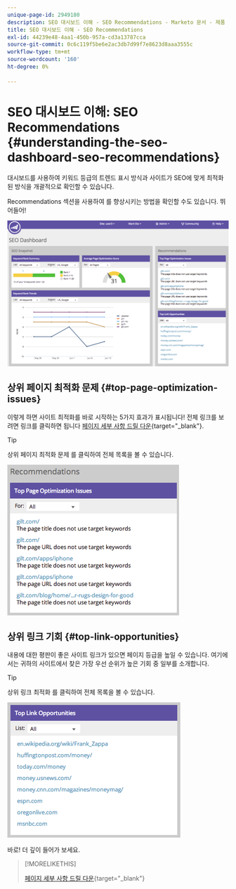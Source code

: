 ```yaml
---
unique-page-id: 2949180
description: SEO 대시보드 이해 - SEO Recommendations - Marketo 문서 - 제품 설명서
title: SEO 대시보드 이해 - SEO Recommendations
exl-id: 44239e48-4aa1-450b-957a-cd3a13787cca
source-git-commit: 0c6c119f5be6e2ac3db7d99f7e8623d8aaa3555c
workflow-type: tm+mt
source-wordcount: '160'
ht-degree: 0%

---
```


# SEO 대시보드 이해: SEO Recommendations {#understanding-the-seo-dashboard-seo-recommendations}

대시보드를 사용하여 키워드 등급의 트렌드 표시 방식과 사이트가 SEO에 맞게 최적화된 방식을 개괄적으로 확인할 수 있습니다.

Recommendations 섹션을 사용하여 를 향상시키는 방법을 확인할 수도 있습니다. 뛰어들어!

![](assets/image2014-9-17-21-3a39-3a57.png)

## 상위 페이지 최적화 문제 {#top-page-optimization-issues}

이렇게 하면 사이트 최적화를 바로 시작하는 5가지 효과가 표시됩니다! 전체 링크를 보려면 링크를 클릭하면 됩니다 [페이지 세부 사항 드릴 다운](/help/marketo/product-docs/additional-apps/seo/pages/seo-using-the-page-detail-drill-down.md){target=&quot;_blank&quot;}.

>[!TIP]
>
>상위 페이지 최적화 문제 를 클릭하여 전체 목록을 볼 수 있습니다.

![](assets/image2014-9-17-21-3a40-3a52.png)

## 상위 링크 기회 {#top-link-opportunities}

내용에 대한 평판이 좋은 사이트 링크가 있으면 페이지 등급을 높일 수 있습니다. 여기에서는 귀하의 사이트에서 찾은 가장 우선 순위가 높은 기회 중 일부를 소개합니다.

>[!TIP]
>
>상위 링크 최적화 를 클릭하여 전체 목록을 볼 수 있습니다.

![](assets/image2014-9-17-21-3a41-3a17.png)

바로! 더 깊이 들어가 보세요.

>[!MORELIKETHIS]
>
>[페이지 세부 사항 드릴 다운](/help/marketo/product-docs/additional-apps/seo/pages/seo-using-the-page-detail-drill-down.md){target=&quot;_blank&quot;}
